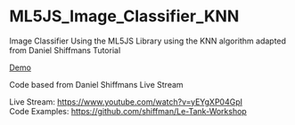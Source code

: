 # ML5JS_Image_Classifier_KNN
Image Classifier Using the ML5JS Library using the KNN algorithm adapted from Daniel Shiffmans Tutorial

<a href="https://proggreg.github.io/ML5JS_Image_Classifier_KNN/">Demo</a>

Code based from Daniel Shiffmans Live Stream 

Live Stream: https://www.youtube.com/watch?v=yEYgXP04GpI <br>
Code Examples: https://github.com/shiffman/Le-Tank-Workshop
